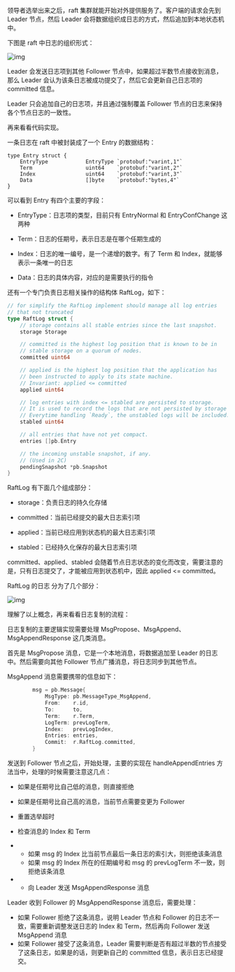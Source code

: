领导者选举出来之后，raft 集群就能开始对外提供服务了。客户端的请求会先到 Leader 节点，然后 Leader 会将数据组织成日志的方式，然后追加到本地状态机中。

下图是 raft 中日志的组织形式：

![img](https://cdn.nlark.com/yuque/0/2021/png/12925940/1637312318178-b885c257-2e1c-463d-aceb-a2e128a4aeff.png)

Leader 会发送日志项到其他 Follower 节点中，如果超过半数节点接收到消息，那么 Leader 会认为该条日志被成功提交了，然后它会更新自己日志项的 committed 信息。

Leader 只会追加自己的日志项，并且通过强制覆盖 Follower 节点的日志来保持各个节点日志的一致性。



再来看看代码实现。



一条日志在 raft 中被封装成了一个 Entry 的数据结构：

```plain
type Entry struct {
	EntryType            EntryType `protobuf:"varint,1"`
	Term                 uint64    `protobuf:"varint,2"`
	Index                uint64    `protobuf:"varint,3"`
	Data                 []byte    `protobuf:"bytes,4"`
}
```

可以看到 Entry 有四个主要的字段：

- EntryType：日志项的类型，目前只有 EntryNormal 和 EntryConfChange 这两种

- Term：日志的任期号，表示日志是在哪个任期生成的
- Index：日志的唯一编号，是一个递增的数字。有了 Term 和 Index，就能够表示一条唯一的日志

- Data：日志的具体内容，对应的是需要执行的指令



还有一个专门负责日志相关操作的结构体 RaftLog，如下：

```go
// for simplify the RaftLog implement should manage all log entries
// that not truncated
type RaftLog struct {
	// storage contains all stable entries since the last snapshot.
	storage Storage

	// committed is the highest log position that is known to be in
	// stable storage on a quorum of nodes.
	committed uint64

	// applied is the highest log position that the application has
	// been instructed to apply to its state machine.
	// Invariant: applied <= committed
	applied uint64

	// log entries with index <= stabled are persisted to storage.
	// It is used to record the logs that are not persisted by storage yet.
	// Everytime handling `Ready`, the unstabled logs will be included.
	stabled uint64

	// all entries that have not yet compact.
	entries []pb.Entry

	// the incoming unstable snapshot, if any.
	// (Used in 2C)
	pendingSnapshot *pb.Snapshot
}
```

RaftLog 有下面几个组成部分：

- storage：负责日志的持久化存储
- committed：当前已经提交的最大日志索引项

- applied：当前已经应用到状态机的最大日志索引项
- stabled：已经持久化保存的最大日志索引项

committed、applied、stabled 会随着节点日志状态的变化而改变，需要注意的是，只有日志提交了，才能被应用到状态机中，因此 applied <= committed。



RaftLog 的日志 分为了几个部分：



![img](https://cdn.nlark.com/yuque/0/2021/png/12925940/1637392411510-e5930a92-14ec-4364-96bd-b316a74d650f.png)

理解了以上概念，再来看看日志复制的流程：



日志复制的主要逻辑实现需要处理 MsgPropose、MsgAppend、MsgAppendResponse 这几类消息。

首先是 MsgPropose 消息，它是一个本地消息，将数据追加至 Leader 的日志中。然后需要向其他 Follower 节点广播消息，将日志同步到其他节点。

MsgAppend 消息需要携带的信息如下：

```go
		msg = pb.Message{
			MsgType: pb.MessageType_MsgAppend,
			From:    r.id,
			To:      to,
			Term:    r.Term,
			LogTerm: prevLogTerm,
			Index:   prevLogIndex,
			Entries: entries,
			Commit:  r.RaftLog.committed,
		}
```

发送到 Follower 节点之后，开始处理，主要的实现在 handleAppendEntries 方法当中，处理的时候需要注意这几点：

- 如果是任期号比自己低的消息，则直接拒绝
- 如果是任期号比自己高的消息，当前节点需要变更为 Follower

- 重置选举超时
- 检查消息的 Index 和 Term

- - 如果 msg 的 Index 比当前节点最后一条日志的索引大，则拒绝该条消息
  - 如果 msg 的 Index 所在的任期编号和 msg 的 prevLogTerm 不一致，则拒绝该条消息

- - 向 Leader 发送 MsgAppendResponse 消息

Leader 收到 Follower 的 MsgAppendResponse 消息后，需要处理：

- 如果 Follower 拒绝了这条消息，说明 Leader 节点和 Follower 的日志不一致，需要重新调整发送日志的 Index 和 Term，然后再向 Follower 发送 MsgAppend 消息
- 如果 Follower 接受了这条消息，Leader 需要判断是否有超过半数的节点接受了这条日志，如果是的话，则更新自己的 committed 信息，表示日志已经提交。